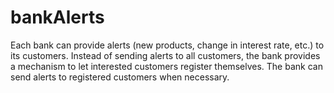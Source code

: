 # bankAlerts
Each bank can provide alerts (new products, change in interest rate, etc.) to its customers. Instead of sending alerts to all customers, the bank provides a mechanism to let interested customers register themselves. The bank can send alerts to registered customers when necessary.
